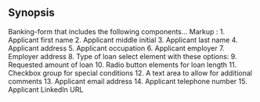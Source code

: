 ## Synopsis

Banking-form that includes the following components...
Markup : 	1. Applicant first name
			2. Applicant middle initial
			3. Applicant last name
			4. Applicant address
			5. Applicant occupation
			6. Applicant employer
			7. Employer address
			8. Type of loan select element with these options:
			9. Requested amount of loan
			10. Radio button elements for loan length
			11. Checkbox group for special conditions
			12. A text area to allow for additional comments
			13. Applicant email address
			14. Applicant telephone number
			15. Applicant LinkedIn URL
			